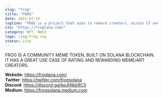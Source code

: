 ```yaml
---
slug: "frog"
title: "FROG"
date: 2021-07-15
logline: "FROG is a project that aims to reward creators, across CT and beyond, for their original art and memes"
cta: "https://froglana.com/"
category: NFT, Web3
logo: /img/frog.svg
status: Live
---
```


FROG IS A COMMUNITY MEME TOKEN, BUILT ON SOLANA BLOCKCHAIN.
IT HAS A GREAT USE CASE OF RATING AND REWARDING MEME/ART CREATORS.

<b>Website</b>: https://froglana.com/ </br>
<b>Twitter</b>: https://twitter.com/frogsolana </br>
<b>Discord</b>: https://discord.gg/kqJtNkb9C3 </br>
<b>Medium</b>: https://frogsolana.medium.com </br>
